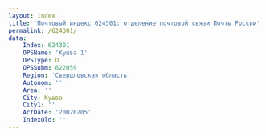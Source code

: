 ```yaml
---
layout: index
title: 'Почтовый индекс 624301: отделение почтовой связи Почты России'
permalink: /624301/
data:
    Index: 624301
    OPSName: 'Кушва 1'
    OPSType: О
    OPSSubm: 622059
    Region: 'Свердловская область'
    Autonom: ''
    Area: ''
    City: Кушва
    City1: ''
    ActDate: '20020205'
    IndexOld: ''
---
```


